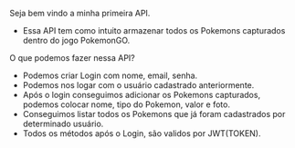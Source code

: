 Seja bem vindo a minha primeira API.

- Essa API tem como intuito armazenar todos os Pokemons capturados dentro do jogo PokemonGO.

O que podemos fazer nessa API?

- Podemos criar Login com nome, email, senha.
- Podemos nos logar com o usuário cadastrado anteriormente.
- Após o login conseguimos adicionar os Pokemons capturados, podemos colocar nome, tipo do Pokemon, valor e foto.
- Conseguimos listar todos os Pokemons que já foram cadastrados por determinado usuário. 
- Todos os métodos após o Login, são validos por JWT(TOKEN).
